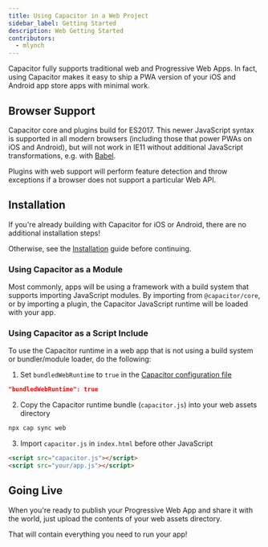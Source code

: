 ```yaml
---
title: Using Capacitor in a Web Project
sidebar_label: Getting Started
description: Web Getting Started
contributors:
  - mlynch
---
```


Capacitor fully supports traditional web and Progressive Web Apps. In fact, using Capacitor makes it easy to ship a PWA version of your iOS and Android app store apps with minimal work.

## Browser Support

Capacitor core and plugins build for ES2017. This newer JavaScript syntax is supported in all modern browsers (including those that power PWAs on iOS and Android), but will not work in IE11 without additional JavaScript transformations, e.g. with [Babel](https://babeljs.io).

Plugins with web support will perform feature detection and throw exceptions if a browser does not support a particular Web API.

## Installation

If you're already building with Capacitor for iOS or Android, there are no additional installation steps!

Otherwise, see the [Installation](getting-started.md) guide before continuing.

### Using Capacitor as a Module

Most commonly, apps will be using a framework with a build system that supports importing JavaScript modules. By importing from `@capacitor/core`, or by importing a plugin, the Capacitor JavaScript runtime will be loaded with your app.

### Using Capacitor as a Script Include

To use the Capacitor runtime in a web app that is not using a build system or bundler/module loader, do the following:

1. Set `bundledWebRuntime` to `true` in the [Capacitor configuration file](config.md)

```json
"bundledWebRuntime": true
```

2. Copy the Capacitor runtime bundle (`capacitor.js`) into your web assets directory

```bash
npx cap sync web
```

3. Import `capacitor.js` in `index.html` before other JavaScript

```html
<script src="capacitor.js"></script>
<script src="your/app.js"></script>
```

## Going Live

When you're ready to publish your Progressive Web App and share it with the world, just upload the contents of your web assets directory.

That will contain everything you need to run your app!
